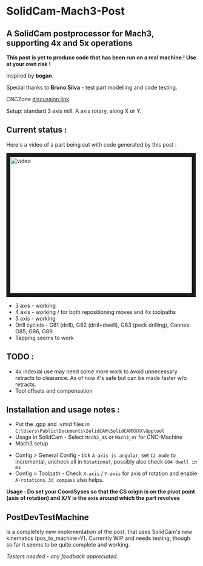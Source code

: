 # SolidCam-Mach3-Post
## A SolidCam postprocessor for Mach3, supporting 4x and 5x operations

**This post is yet to produce code that has been run on a real machine ! Use at your own risk !**

Inspired by **bogan**.

Special thanks to **Bruno Silva** - test part modelling and code testing.

CNCZone [discussion link](http://www.cnczone.com/forums/solidcam/255556-cnc.html).


Setup: standard 3 axis mill. A axis rotary, along X or Y.

## Current status :

Here's a video of a part being cut with code generated by this post : 

<a href="http://www.youtube.com/watch?feature=player_embedded&v=4jaPCg0YltA
" target="_blank"><img src="http://img.youtube.com/vi/4jaPCg0YltA/0.jpg" 
alt="video" width="480" height="360" border="10" /></a>

 - 3 axis - working
 - 4 axis - working / for both repositioning moves and 4x toolpaths
 - 5 axis - working
 - Drill cyclels - G81 (drill), G82 (drill+dwell), G83 (peck drilling), Cannes: G85, G86, G89 
 - Tapping seems to work
 
## TODO :
 - 4x indexial use may need some more work to avoid unnecessary retracts to clearance. As of now it's safe but can be made faster w/o retracts.
 - Tool offsets and compensation

## Installation and usage notes :
 - Put the .gpp and .vmid files in `C:\Users\Public\Documents\SolidCAM\SolidCAMXXXX\Gpptool`
 - Usage in SolidCam - Select `Mach3_4X` or `Mach3_4Y` for CNC-Machine
 - Mach3 setup
  * Config > General Config - tick `A-axis is angular`, set `IJ mode` to incremental, uncheck all in `Rotational`, possibly also check `G04 dwell in ms`
  * Config > Toolpath - Check `X-axis` / `Y-axis` for axis of rotation and enable `A-rotations`. `3d compass` also helps.

**Usage : Do set your CoordSyses so that the CS origin is **on** the pivot point (axis of rotation) and X/Y is the axis around which the part revolves**

## PostDevTestMachine
Is a completely new implementation of the post, that uses SolidCam's new kinematics (pos_to_machine=Y). Currently WIP and needs testing, though so far it seems to be quite complete and working.

*Testers needed - any feedback appreciated.*
